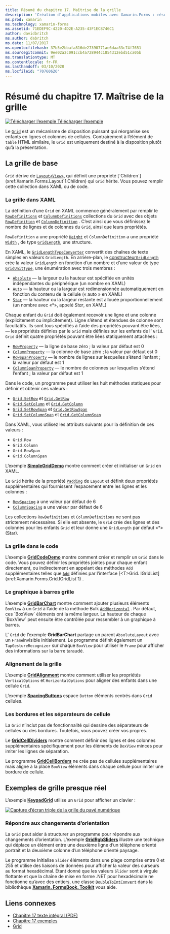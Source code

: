 ```yaml
---
title: Résumé du chapitre 17. Maîtrise de la grille
description: 'Création d’applications mobiles avec Xamarin.Forms : résumé du chapitre 17. Maîtrise de la grille'
ms.prod: xamarin
ms.technology: xamarin-forms
ms.assetid: 71EDEF9C-4220-4D2E-A235-43F1EC8746C1
author: davidbritch
ms.author: dabritch
ms.date: 11/07/2017
ms.openlocfilehash: 37b5e2bbafa816de27390771ae6daa33c74f7651
ms.sourcegitcommit: 9ee02a2c091ccb4a728944c1854312ebd51ca05b
ms.translationtype: MT
ms.contentlocale: fr-FR
ms.lasthandoff: 03/10/2020
ms.locfileid: "70760626"
---
```

# <a name="summary-of-chapter-17-mastering-the-grid"></a>Résumé du chapitre 17. Maîtrise de la grille

[![Télécharger l’exemple](~/media/shared/download.png) Télécharger l’exemple](https://github.com/xamarin/xamarin-forms-book-samples/tree/master/Chapter17)

Le [`Grid`](xref:Xamarin.Forms.Grid) est un mécanisme de disposition puissant qui réorganise ses enfants en lignes et colonnes de cellules. Contrairement à l’élément de `table` HTML similaire, le `Grid` est uniquement destiné à la disposition plutôt qu’à la présentation.

## <a name="the-basic-grid"></a>La grille de base

`Grid` dérive de [`Layout<View>`](xref:Xamarin.Forms.Layout`1), qui définit une propriété [`Children`](xref:Xamarin.Forms.Layout`1.Children) qui `Grid` hérite. Vous pouvez remplir cette collection dans XAML ou de code.

### <a name="the-grid-in-xaml"></a>La grille dans XAML

La définition d’une `Grid` en XAML commence généralement par remplir le [`RowDefinitions`](xref:Xamarin.Forms.Grid.RowDefinitions) et [`ColumnDefinitions`](xref:Xamarin.Forms.Grid.ColumnDefinitions) collections du `Grid` avec des objets [`RowDefinition`](xref:Xamarin.Forms.RowDefinition) et [`ColumnDefinition`](xref:Xamarin.Forms.ColumnDefinition) . C’est ainsi que vous définissez le nombre de lignes et de colonnes du `Grid`, ainsi que leurs propriétés.

`RowDefinition` a une propriété [`Height`](xref:Xamarin.Forms.RowDefinition.Height) et `ColumnDefinition` a une propriété [`Width`](xref:Xamarin.Forms.ColumnDefinition.Width) , de type [`GridLength`](xref:Xamarin.Forms.GridLength), une structure.

En XAML, le [`GridLengthTypeConverter`](xref:Xamarin.Forms.GridLengthTypeConverter) convertit des chaînes de texte simples en valeurs `GridLength`. En arrière-plan, le [constructeur`GridLength`](xref:Xamarin.Forms.GridLength.%23ctor(System.Double,Xamarin.Forms.GridUnitType)) crée la valeur `GridLength` en fonction d’un nombre et d’une valeur de type [`GridUnitType`](xref:Xamarin.Forms.GridUnitType), une énumération avec trois membres :

- [`Absolute`](xref:Xamarin.Forms.GridUnitType.Absolute) &mdash; la largeur ou la hauteur est spécifiée en unités indépendantes du périphérique (un nombre en XAML)
- [`Auto`](xref:Xamarin.Forms.GridUnitType.Auto) &mdash; la hauteur ou la largeur est redimensionnée automatiquement en fonction du contenu de la cellule (« auto » en XAML)
- [`Star`](xref:Xamarin.Forms.GridUnitType.Star) &mdash; la hauteur ou la largeur restante est allouée proportionnellement (un nombre avec «\*», appelé *Star*, en XAML)

Chaque enfant du `Grid` doit également recevoir une ligne et une colonne (explicitement ou implicitement). Ligne s’étend et étendues de colonne sont facultatifs. Ils sont tous spécifiés à l’aide des propriétés pouvant être liées, &mdash; les propriétés définies par le `Grid` mais définies sur les enfants de l' `Grid`. `Grid` définit quatre propriétés pouvant être liées statiquement attachées :

- [`RowProperty`](xref:Xamarin.Forms.Grid.RowProperty) &mdash; la ligne de base zéro ; la valeur par défaut est 0
- [`ColumnProperty`](xref:Xamarin.Forms.Grid.ColumnProperty) &mdash; la colonne de base zéro ; la valeur par défaut est 0
- [`RowSpanProperty`](xref:Xamarin.Forms.Grid.RowSpanProperty) &mdash; le nombre de lignes sur lesquelles s’étend l’enfant ; la valeur par défaut est 1
- [`ColumnSpanProperty`](xref:Xamarin.Forms.Grid.ColumnSpanProperty) &mdash; le nombre de colonnes sur lesquelles s’étend l’enfant ; la valeur par défaut est 1

Dans le code, un programme peut utiliser les huit méthodes statiques pour définir et obtenir ces valeurs :

- [`Grid.SetRow`](xref:Xamarin.Forms.Grid.SetRow(Xamarin.Forms.BindableObject,System.Int32)) et [`Grid.GetRow`](xref:Xamarin.Forms.Grid.GetRow(Xamarin.Forms.BindableObject))
- [`Grid.SetColumn`](xref:Xamarin.Forms.Grid.SetColumn(Xamarin.Forms.BindableObject,System.Int32)) et [`Grid.GetColumn`](xref:Xamarin.Forms.Grid.GetColumn(Xamarin.Forms.BindableObject))
- [`Grid.SetRowSpan`](xref:Xamarin.Forms.Grid.SetRowSpan(Xamarin.Forms.BindableObject,System.Int32)) et [`Grid.GetRowSpan`](xref:Xamarin.Forms.Grid.GetRowSpan(Xamarin.Forms.BindableObject))
- [`Grid.SetColumnSpan`](xref:Xamarin.Forms.Grid.SetColumnSpan(Xamarin.Forms.BindableObject,System.Int32)) et [`Grid.GetColumnSpan`](xref:Xamarin.Forms.Grid.GetColumnSpan(Xamarin.Forms.BindableObject))

Dans XAML, vous utilisez les attributs suivants pour la définition de ces valeurs :

- `Grid.Row`
- `Grid.Column`
- `Grid.RowSpan`
- `Grid.ColumnSpan`

L’exemple [**SimpleGridDemo**](https://github.com/xamarin/xamarin-forms-book-samples/tree/master/Chapter17/SimpleGridDemo) montre comment créer et initialiser un `Grid` en XAML.

Le `Grid` hérite de la propriété [`Padding`](xref:Xamarin.Forms.Layout.Padding) de `Layout` et définit deux propriétés supplémentaires qui fournissent l’espacement entre les lignes et les colonnes :

- [`RowSpacing`](xref:Xamarin.Forms.Grid.RowSpacing) a une valeur par défaut de 6
- [`ColumnSpacing`](xref:Xamarin.Forms.Grid.ColumnSpacing) a une valeur par défaut de 6

Les collections `RowDefinitions` et `ColumnDefinitions` ne sont pas strictement nécessaires. Si elle est absente, le `Grid` crée des lignes et des colonnes pour les enfants `Grid` et leur donne une `GridLength` par défaut «\*» (Star).

### <a name="the-grid-in-code"></a>La grille dans le code

L’exemple [**GridCodeDemo**](https://github.com/xamarin/xamarin-forms-book-samples/tree/master/Chapter17/GridCodeDemo) montre comment créer et remplir un `Grid` dans le code. Vous pouvez définir les propriétés jointes pour chaque enfant directement, ou indirectement en appelant des méthodes `Add` supplémentaires telles que [`Add`](xref:Xamarin.Forms.Grid.IGridList`1.Add*) définies par l’interface [<T>Grid. IGridList](xref:Xamarin.Forms.Grid.IGridList`1) .

### <a name="the-grid-bar-chart"></a>Le graphique à barres grille

L’exemple [**GridBarChart**](https://github.com/xamarin/xamarin-forms-book-samples/tree/master/Chapter17/GridBarChart) montre comment ajouter plusieurs éléments `BoxView` à un `Grid` à l’aide de la méthode Bulk [`AddHorizontal`](xref:Xamarin.Forms.Grid.IGridList`1.AddHorizontal*) . Par défaut, ces `BoxView` éléments ont la même largeur. La hauteur de chaque `BoxView` peut ensuite être contrôlée pour ressembler à un graphique à barres.

L' `Grid` de l’exemple **GridBarChart** partage un parent `AbsoluteLayout` avec un `Frame`invisible initialement. Le programme définit également un `TapGestureRecognizer` sur chaque `BoxView` pour utiliser le `Frame` pour afficher des informations sur la barre taraudé.

### <a name="alignment-in-the-grid"></a>Alignement de la grille

L’exemple [**GridAlignment**](https://github.com/xamarin/xamarin-forms-book-samples/tree/master/Chapter17/GridAlignment) montre comment utiliser les propriétés `VerticalOptions` et `HorizontalOptions` pour aligner des enfants dans une cellule `Grid`.

L’exemple [**SpacingButtons**](https://github.com/xamarin/xamarin-forms-book-samples/tree/master/Chapter17/SpacingButtons) espace `Button` éléments centrés dans `Grid` cellules.

### <a name="cell-dividers-and-borders"></a>Les bordures et les séparateurs de cellule

La `Grid` n’inclut pas de fonctionnalité qui dessine des séparateurs de cellules ou des bordures. Toutefois, vous pouvez créer vos propres.

Le [**GridCellDividers**](https://github.com/xamarin/xamarin-forms-book-samples/tree/master/Chapter17/GridCellDividers) montre comment définir des lignes et des colonnes supplémentaires spécifiquement pour les éléments de `BoxView` minces pour imiter les lignes de séparation.

Le programme [**GridCellBorders**](https://github.com/xamarin/xamarin-forms-book-samples/tree/master/Chapter17/GridCellBorders) ne crée pas de cellules supplémentaires mais aligne à la place `BoxView` éléments dans chaque cellule pour imiter une bordure de cellule.

## <a name="almost-real-life-grid-examples"></a>Exemples de grille presque réel

L’exemple [**KeypadGrid**](https://github.com/xamarin/xamarin-forms-book-samples/tree/master/Chapter17/KeypadGrid) utilise un `Grid` pour afficher un clavier :

[![Capture d’écran triple de la grille du pavé numérique](images/ch17fg12-small.png "Grille du pavé numérique")](images/ch17fg12-large.png#lightbox "Grille du pavé numérique")

### <a name="responding-to-orientation-changes"></a>Répondre aux changements d’orientation

La `Grid` peut aider à structurer un programme pour répondre aux changements d’orientation. L’exemple [**GridRgbSliders**](https://github.com/xamarin/xamarin-forms-book-samples/tree/master/Chapter17/GridRgbSliders) illustre une technique qui déplace un élément entre une deuxième ligne d’un téléphone orienté portrait et la deuxième colonne d’un téléphone orienté paysage.

Le programme Initialise `Slider` éléments dans une plage comprise entre 0 et 255 et utilise des liaisons de données pour afficher la valeur des curseurs au format hexadécimal. Étant donné que les valeurs `Slider` sont à virgule flottante et que la chaîne de mise en forme .NET pour hexadécimale ne fonctionne qu’avec des entiers, une classe [`DoubleToIntConvert`](https://github.com/xamarin/xamarin-forms-book-samples/blob/master/Libraries/Xamarin.FormsBook.Toolkit/Xamarin.FormsBook.Toolkit/DoubleToIntConverter.cs) dans la bibliothèque [**Xamarin. FormsBook. Toolkit**](https://github.com/xamarin/xamarin-forms-book-samples/tree/master/Libraries/Xamarin.FormsBook.Toolkit) vous aide.

## <a name="related-links"></a>Liens connexes

- [Chapitre 17 texte intégral (PDF)](https://download.xamarin.com/developer/xamarin-forms-book/XamarinFormsBook-Ch17-Apr2016.pdf)
- [Chapitre 17 exemples](https://github.com/xamarin/xamarin-forms-book-samples/tree/master/Chapter17)
- [Grid](~/xamarin-forms/user-interface/layouts/grid.md)
